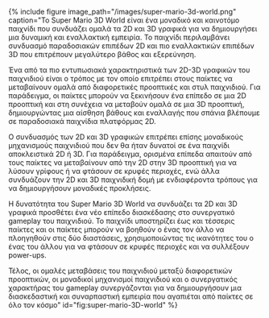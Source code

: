 {% include figure image_path="/images/super-mario-3d-world.png" caption="Το Super Mario 3D World είναι ένα μοναδικό και καινοτόμο παιχνίδι που συνδυάζει ομαλά τα 2D και 3D γραφικά για να δημιουργήσει μια δυναμική και εναλλακτική εμπειρία. Το παιχνίδι περιλαμβάνει συνδυασμό παραδοσιακών επιπέδων 2D και πιο εναλλακτικών επιπέδων 3D που επιτρέπουν μεγαλύτερο βάθος και εξερεύνηση.

Ένα από τα πιο εντυπωσιακά χαρακτηριστικά των 2D-3D γραφικών του παιχνιδιού είναι ο τρόπος με τον οποίο επιτρέπει στους παίκτες να μεταβαίνουν ομαλά από διαφορετικές προοπτικές και στυλ παιχνιδιού. Για παράδειγμα, οι παίκτες μπορούν να ξεκινήσουν ένα επίπεδο σε μια 2D προοπτική και στη συνέχεια να μεταβούν ομαλά σε μια 3D προοπτική, δημιουργώντας μια αίσθηση βάθους και εναλλαγής που σπάνια βλέπουμε σε παραδοσιακά παιχνίδια πλατφόρμας 2D.

Ο συνδυασμός των 2D και 3D γραφικών επιτρέπει επίσης μοναδικούς μηχανισμούς παιχνιδιού που δεν θα ήταν δυνατοί σε ένα παιχνίδι αποκλειστικά 2D ή 3D. Για παράδειγμα, ορισμένα επίπεδα απαιτούν από τους παίκτες να μεταβαίνουν από την 2D στην 3D προοπτική για να λύσουν γρίφους ή να φτάσουν σε κρυφές περιοχές, ενώ άλλα συνδυάζουν την 2D και 3D παιχνιδική δομή με ενδιαφέροντα τρόπους για να δημιουργήσουν μοναδικές προκλήσεις.

Η δυνατότητα του Super Mario 3D World να συνδυάζει τα 2D και 3D γραφικά προσθέτει ένα νέο επίπεδο διασκέδασης στο συνεργατικό gameplay του παιχνιδιού. Το παιχνίδι υποστηρίζει έως και τέσσερις παίκτες και οι παίκτες μπορούν να βοηθούν ο ένας τον άλλο να πλοηγηθούν στις δύο διαστάσεις, χρησιμοποιώντας τις ικανότητες του ο ένας του άλλου για να φτάσουν σε κρυφές περιοχές και να συλλέξουν power-ups.

Τέλος, οι ομαλές μεταβάσεις του παιχνιδιού μεταξύ διαφορετικών προοπτικών, οι μοναδικοί μηχανισμοί παιχνιδιού και ο συνεργατικός χαρακτήρας του gameplay συνεργάζονται για να δημιουργήσουν μια διασκεδαστική και συναρπαστική εμπειρία που αγαπιέται από παίκτες σε όλο τον κόσμο" id="fig:super-mario-3D-world" %}
